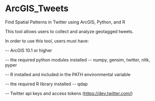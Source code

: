 # ArcGIS_Tweets
Find Spatial Patterns in Twitter using ArcGIS, Python, and R


This tool allows users to collect and analyze geotagged tweets.

In order to use this tool, users must have:

-- ArcGIS 10.1 or higher

-- the required python modules installed -- numpy, gensim, twitter, nltk, pyper

-- R installed and included in the PATH environmental variable

-- the required R library installed -- qdap

-- Twitter api keys and access tokens (https://dev.twitter.com/)
